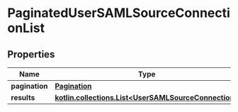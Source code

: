 
# PaginatedUserSAMLSourceConnectionList

## Properties
Name | Type | Description | Notes
------------ | ------------- | ------------- | -------------
**pagination** | [**Pagination**](Pagination.md) |  | 
**results** | [**kotlin.collections.List&lt;UserSAMLSourceConnection&gt;**](UserSAMLSourceConnection.md) |  | 



